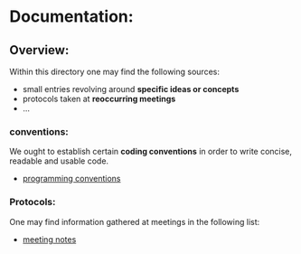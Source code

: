 # Documentation:

## Overview:
Within this directory one may find the following sources:
- small entries revolving around **specific ideas or concepts**
- protocols taken at **reoccurring meetings**
- ...

### conventions:
We ought to establish certain **coding conventions** in order to write concise, readable and usable code.
- [programming conventions](/docs/coding_conventions.md)

### Protocols:
One may find information gathered at meetings in the following list:

- [meeting notes](/docs/meeting_nodes.md)
